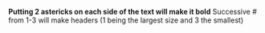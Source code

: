 **Putting 2 astericks on each side of the text will make it bold**
Successive # from 1-3 will make headers (1 being the largest size and 3 the smallest)
